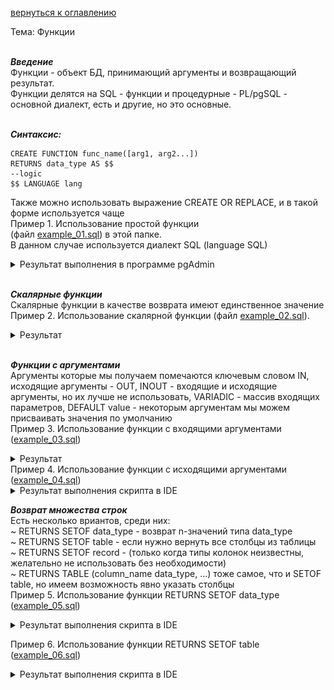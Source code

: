 <a href="https://github.com/yarmail/postgresql_lessons/README.md">вернуться к оглавлению</a><br>

Тема: Функции <br><br>

**_Введение_**<br>
Функции - объект БД, принимающий аргументы и возвращающий результат.<br>
Функции делятся на SQL - функции и процедурные - PL/pgSQL - основной диалект,
есть и другие, но это основные.<br><br>

**_Синтаксис:_**
```
CREATE FUNCTION func_name([arg1, arg2...]) 
RETURNS data_type AS $$
--logic
$$ LANGUAGE lang
```
Также можно использовать выражение CREATE OR REPLACE, и в такой форме используется чаще <br>
Пример 1. Использование простой функции <br>
(файл <a href="example_01.sql">example_01.sql</a>) в этой папке. <br>
В данном случае используется диалект SQL (language SQL)
<details>
<summary>Результат выполнения в программе pgAdmin</summary>
<img src="example_01.png">
</details>
<br>

**_Скалярные функции_**<br>
Скалярные функции в качестве возврата имеют единственное значение <br>
Пример 2. Использование скалярной функции 
(файл <a href="example_02.sql">example_02.sql</a>).

<details>
<summary>Результат</summary>
<img src="example_02.png">
</details>
<br>

**_Функции с аргументами_**<br>
Аргументы которые мы получаем помечаются ключевым словом IN, 
исходящие аргументы - OUT, INOUT - входящие и исходящие аргументы, 
но их лучше не использовать, VARIADIC - массив входящих параметров, 
DEFAULT value - некоторым аргументам мы можем присваивать значения 
по умолчанию<br> 
Пример 3. Использование функции с входящими аргументами 
(<a href="example_03.sql">example_03.sql</a>)

<details>
<summary>Результат</summary>
<img src="example_03.png">
</details>
Пример 4. Использование функции с исходящими аргументами 
(<a href="example_04.sql">example_04.sql</a>)

<details>
<summary>Результат выполнения скрипта в IDE</summary>
<img src="example_04.png">
</details>

**_Возврат множества строк_**<br>
Есть несколько вриантов, среди них:<br>
~ RETURNS SETOF data_type - возврат n-значений типа data_type <br>
~ RETURNS SETOF table - если нужно вернуть все столбцы из таблицы<br>
~ RETURNS SETOF record - (только когда типы колонок неизвестны, 
желательно не использовать без необходимости)<br>
~ RETURNS TABLE (column_name data_type, ...) тоже самое, что и SETOF table,
но имеем возможность явно указать столбцы <br>
Пример 5. Использование функции RETURNS SETOF data_type 
(<a href="example_05.sql">example_05.sql</a>)

<details>
<summary>Результат выполнения скрипта в IDE</summary>
<img src="example_05.png">
</details>

Пример 6. Использование функции RETURNS SETOF table 
(<a href="example_06.sql">example_06.sql</a>)

<details>
<summary>Результат выполнения скрипта в IDE</summary>
<img src="example_06.png">
</details>
